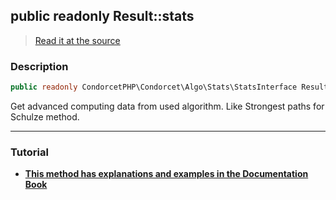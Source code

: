 ## public readonly Result::stats

> [Read it at the source](https://github.com/julien-boudry/Condorcet/blob/master/src/Result.php#L22)

### Description    

```php
public readonly CondorcetPHP\Condorcet\Algo\Stats\StatsInterface Result->stats 
```

Get advanced computing data from used algorithm. Like Strongest paths for Schulze method.
    
---------------------------------------

### Tutorial

* **[This method has explanations and examples in the Documentation Book](https://www.condorcet.io/3.AsPhpLibrary/.AddVotes)**    
